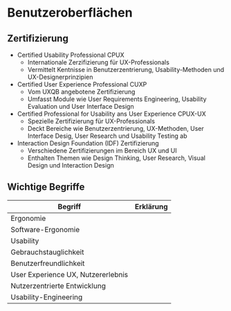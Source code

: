 # Benutzeroberflächen

## Zertifizierung
+ Certified Usability Professional CPUX
    + Internationale Zerzifizierung für UX-Professionals
    + Vermittelt Kentnisse in Benutzerzentrierung, Usability-Methoden und UX-Designerprinzipien
+ Certified User Experience Professional CUXP
    + Vom UXQB angebotene Zertifizierung
    + Umfasst Module wie User Requirements Engineering, Usability Evaluation und User Interface Design
+ Certified Professional for Usability ans User Experience CPUX-UX
    + Spezielle Zertifizierung für UX-Professionals
    + Deckt Bereiche wie Benutzerzentrierung, UX-Methoden, User Interface Desig, User Research und Usability Testing ab
+ Interaction Design Foundation (IDF) Zertifizierung
    + Verschiedene Zertifizierungen im Bereich UX und UI
    + Enthalten Themen wie Design Thinking, User Research, Visual Design und Interaction Design


## Wichtige Begriffe
|Begriff|Erklärung|
|---|---|
|Ergonomie||
|Software-Ergonomie||
|Usability||
|Gebrauchstauglichkeit||
|Benutzerfreundlichkeit||
|User Experience UX, Nutzererlebnis||
|Nutzerzentrierte Entwicklung||
|Usability-Engineering||